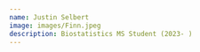 ```yaml
---
name: Justin Selbert
image: images/Finn.jpeg
description: Biostatistics MS Student (2023- )
---
```

